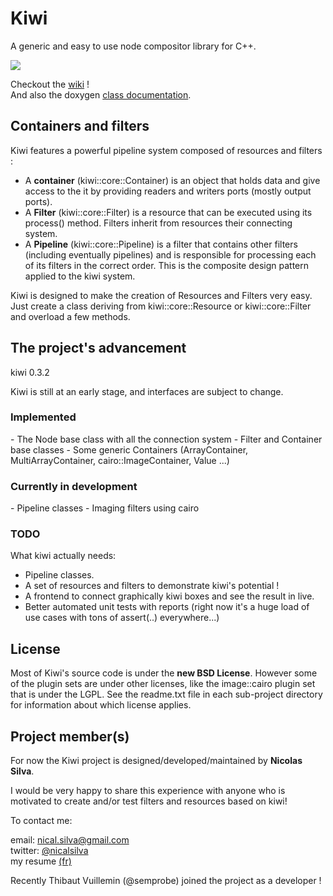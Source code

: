 <h1> Kiwi </h1>

A generic and easy to use node compositor library for C++. 


<img src='http://img808.imageshack.us/img808/4377/kiwiboxespng01.png' border='0'/>

Checkout the [wiki](http://github.com/nical/kiwi/wiki) !<br/>
And also the doxygen [class documentation](http://nical.github.com/kiwi/doc/doxygen/html/annotated.html).

<h2> Containers and filters </h2>

Kiwi features a powerful pipeline system composed of resources and filters : 
<ul>
	<li>A <b>container</b> (kiwi::core::Container) is an object that holds data and give access to the it by providing readers and writers ports (mostly output ports).</li>
	<li>A <b>Filter</b> (kiwi::core::Filter) is a resource that can be executed using its process() method. Filters inherit from resources their connecting system. </li>
	<li>A <b>Pipeline</b> (kiwi::core::Pipeline) is a filter that contains other filters (including eventually pipelines) and is responsible for processing each of its filters in the correct order. This is the composite design pattern applied to the kiwi system. </li>
</ul>

Kiwi is designed to make the creation of Resources and Filters very easy. Just create a class deriving from kiwi::core::Resource or kiwi::core::Filter and overload a few methods.

<h2> The project's advancement </h2>

kiwi 0.3.2

Kiwi is still at an early stage, and interfaces are subject to change.

<h3> Implemented </h3>
 - The Node base class with all the connection system
 - Filter and Container base classes 
 - Some generic Containers (ArrayContainer, MultiArrayContainer, cairo::ImageContainer, Value ...)

<h3> Currently in development </h3>
 - Pipeline classes
 - Imaging filters using cairo

<h3> TODO </h3>
What kiwi actually needs:
<ul>
 <li> Pipeline classes. </li>
 <li> A set of resources and filters to demonstrate kiwi's potential ! </li>
 <li> A frontend to connect graphically kiwi boxes and see the result in live. </li>
 <li> Better automated unit tests with reports (right now it's a huge load of use cases with tons of assert(..) everywhere...)
</ul> 

<h2> License </h2>

Most of Kiwi's source code is under the <b>new BSD License</b>. However some of the plugin sets 
are under other licenses, like the image::cairo plugin set that is under the LGPL. See the
readme.txt file in each sub-project directory for information  about which license applies.

<h2> Project member(s) </h2>

For now the Kiwi project is designed/developed/maintained by <b>Nicolas Silva</b>.

I would be very happy to share this experience with anyone who is motivated to create and/or test filters and resources based on kiwi!

To contact me:

email: nical.silva@gmail.com <br/>
twitter: [@nicalsilva](http://twitter.com/#!/nicalsilva)<br/>
my resume [(fr)](http://github.com/nical/resume/raw/master/fr/NicolasSilva.pdf)<br/>

Recently Thibaut Vuillemin (@semprobe) joined the project as a developer !
